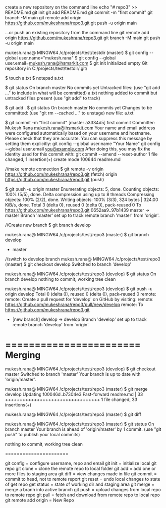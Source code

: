 create a new repository on the command line
echo "# repo3" >> README.md
git init
git add README.md
git commit -m "first commit"
git branch -M main
git remote add origin https://github.com/mukeshrana/repo3.git
git push -u origin main

…or push an existing repository from the command line
git remote add origin https://github.com/mukeshrana/repo3.git
git branch -M main
git push -u origin main

mukesh.rana@ MINGW64 /c/projects/test/testdir (master)
$ git config --global user.name="mukesh.rana"
$ git config --global user.email=mukesh.rana@ihsmarkit.com
$ git init
Initialized empty Git repository in C:/projects/test/testdir/.git/

$ touch a.txt
$ notepad a.txt

$ git status
On branch master
No commits yet
Untracked files:
  (use "git add <file>..." to include in what will be committed)
        a.txt
nothing added to commit but untracked files present (use "git add" to track)

$ git add .
$ git status
On branch master
No commits yet
Changes to be committed:
  (use "git rm --cached <file>..." to unstage)
        new file:   a.txt

$ git commit -m "first commit"
[master a3334d5] first commit
 Committer: Mukesh Rana <mukesh.rana@ihsmarkit.com>
Your name and email address were configured automatically based
on your username and hostname. Please check that they are accurate.
You can suppress this message by setting them explicitly:
    git config --global user.name "Your Name"
    git config --global user.email you@example.com
After doing this, you may fix the identity used for this commit with:
    git commit --amend --reset-author
 1 file changed, 1 insertion(+)
 create mode 100644 readme.md

//make remote connection
$ git remote -v
origin  https://github.com/mukeshrana/repo3.git (fetch)
origin  https://github.com/mukeshrana/repo3.git (push)

$ git push -u origin master
Enumerating objects: 5, done.
Counting objects: 100% (5/5), done.
Delta compression using up to 8 threads
Compressing objects: 100% (2/2), done.
Writing objects: 100% (3/3), 324 bytes | 324.00 KiB/s, done.
Total 3 (delta 0), reused 0 (delta 0), pack-reused 0
To https://github.com/mukeshrana/repo3.git
   0652aa9..97b1439  master -> master
Branch 'master' set up to track remote branch 'master' from 'origin'.

//Create new branch
$ git branch develop

mukesh.rana@ MINGW64 /c/projects/test/repo3 (master)
$ git branch
  develop
* master

//switch to develop branch
mukesh.rana@ MINGW64 /c/projects/test/repo3 (master)
$ git checkout develop
Switched to branch 'develop'

mukesh.rana@ MINGW64 /c/projects/test/repo3 (develop)
$ git status
On branch develop
nothing to commit, working tree clean

mukesh.rana@ MINGW64 /c/projects/test/repo3 (develop)
$ git push -u origin develop
Total 0 (delta 0), reused 0 (delta 0), pack-reused 0
remote:
remote: Create a pull request for 'develop' on GitHub by visiting:
remote:      https://github.com/mukeshrana/repo3/pull/new/develop
remote:
To https://github.com/mukeshrana/repo3.git
 * [new branch]      develop -> develop
Branch 'develop' set up to track remote branch 'develop' from 'origin'.

=======================
Merging
=======================

mukesh.rana@ MINGW64 /c/projects/test/repo3 (develop)
$ git checkout master
Switched to branch 'master'
Your branch is up to date with 'origin/master'.

mukesh.rana@ MINGW64 /c/projects/test/repo3 (master)
$ git merge develop
Updating f00046d..b7304e3
Fast-forward
 readme.md | 33 +++++++++++++++++++++++++++++++++
 1 file changed, 33 insertions(+)

mukesh.rana@ MINGW64 /c/projects/test/repo3 (master)
$ git diff

mukesh.rana@ MINGW64 /c/projects/test/repo3 (master)
$ git status
On branch master
Your branch is ahead of 'origin/master' by 1 commit.
  (use "git push" to publish your local commits)

nothing to commit, working tree clean

======================

git config = configure username, repo and email
git init = initialize local git repo
git clone = clone the remote repo to local folder
git add = add one or more files to staging area
git diff = view changes made in file
git commit = commit to head, not to remote report
git reset = undo local changes to state of get repo
get status = state of working dir and staging area
git merge = merge a branh into active branch
git push = upload changes from local repo to remote repo
git pull = fetch and download from remote repo to local repo
git remote add origin = New Repo


